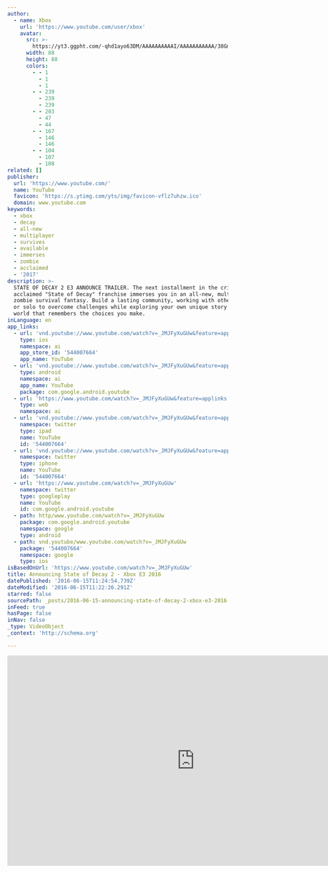 ```yaml
---
author:
  - name: Xbox
    url: 'https://www.youtube.com/user/xbox'
    avatar:
      src: >-
        https://yt3.ggpht.com/-qhd1ayo63DM/AAAAAAAAAAI/AAAAAAAAAAA/38Gm07af3uo/s88-c-k-no-rj-c0xffffff/photo.jpg
      width: 88
      height: 88
      colors:
        - - 1
          - 1
          - 1
        - - 239
          - 239
          - 239
        - - 203
          - 47
          - 44
        - - 167
          - 146
          - 146
        - - 104
          - 107
          - 108
related: []
publisher:
  url: 'https://www.youtube.com/'
  name: YouTube
  favicon: 'https://s.ytimg.com/yts/img/favicon-vflz7uhzw.ico'
  domain: www.youtube.com
keywords:
  - xbox
  - decay
  - all-new
  - multiplayer
  - survives
  - available
  - immerses
  - zombie
  - acclaimed
  - '2017'
description: >-
  STATE OF DECAY 2 E3 ANNOUNCE TRAILER. The next installment in the critically
  acclaimed "State of Decay" franchise immerses you in an all-new, multiplayer
  zombie survival fantasy. Build a lasting community, working with other players
  or solo to overcome challenges while exploring your own unique story in a
  world that remembers the choices you make.
inLanguage: en
app_links:
  - url: 'vnd.youtube://www.youtube.com/watch?v=_JMJFyXuGUw&feature=applinks'
    type: ios
    namespace: ai
    app_store_id: '544007664'
    app_name: YouTube
  - url: 'vnd.youtube://www.youtube.com/watch?v=_JMJFyXuGUw&feature=applinks'
    type: android
    namespace: ai
    app_name: YouTube
    package: com.google.android.youtube
  - url: 'https://www.youtube.com/watch?v=_JMJFyXuGUw&feature=applinks'
    type: web
    namespace: ai
  - url: 'vnd.youtube://www.youtube.com/watch?v=_JMJFyXuGUw&feature=applinks'
    namespace: twitter
    type: ipad
    name: YouTube
    id: '544007664'
  - url: 'vnd.youtube://www.youtube.com/watch?v=_JMJFyXuGUw&feature=applinks'
    namespace: twitter
    type: iphone
    name: YouTube
    id: '544007664'
  - url: 'https://www.youtube.com/watch?v=_JMJFyXuGUw'
    namespace: twitter
    type: googleplay
    name: YouTube
    id: com.google.android.youtube
  - path: http/www.youtube.com/watch?v=_JMJFyXuGUw
    package: com.google.android.youtube
    namespace: google
    type: android
  - path: vnd.youtube/www.youtube.com/watch?v=_JMJFyXuGUw
    package: '544007664'
    namespace: google
    type: ios
isBasedOnUrl: 'https://www.youtube.com/watch?v=_JMJFyXuGUw'
title: Announcing State of Decay 2 - Xbox E3 2016
datePublished: '2016-06-15T11:24:54.739Z'
dateModified: '2016-06-15T11:22:26.291Z'
starred: false
sourcePath: _posts/2016-06-15-announcing-state-of-decay-2-xbox-e3-2016.md
inFeed: true
hasPage: false
inNav: false
_type: VideoObject
_context: 'http://schema.org'

---
```

<iframe src="https://cdn.embedly.com/widgets/media.html?src=https%3A%2F%2Fwww.youtube.com%2Fembed%2F_JMJFyXuGUw%3Ffeature%3Doembed&amp;url=http%3A%2F%2Fwww.youtube.com%2Fwatch%3Fv%3D_JMJFyXuGUw&amp;image=https%3A%2F%2Fi.ytimg.com%2Fvi%2F_JMJFyXuGUw%2Fhqdefault.jpg&amp;key=b7d04c9b404c499eba89ee7072e1c4f7&amp;type=text%2Fhtml&amp;schema=youtube" width="854" height="480" scrolling="no" frameborder="0" allowfullscreen="" style=""></iframe>